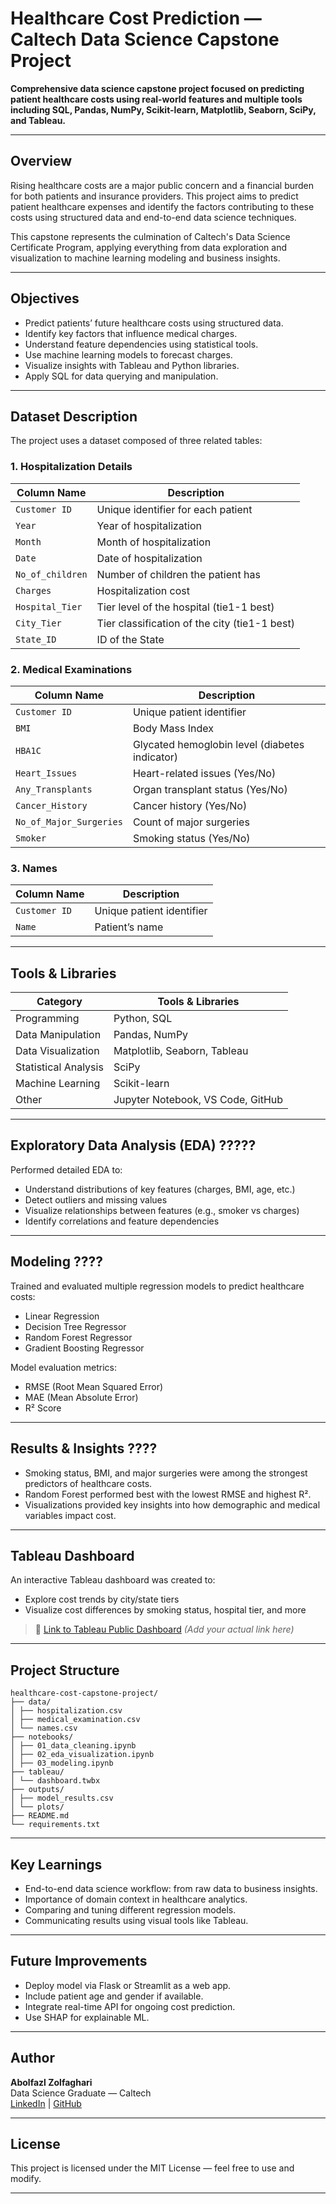 # Healthcare Cost Prediction — Caltech Data Science Capstone Project

**Comprehensive data science capstone project focused on predicting patient healthcare costs using real-world features and multiple tools including SQL, Pandas, NumPy, Scikit-learn, Matplotlib, Seaborn, SciPy, and Tableau.**

---

## Overview

Rising healthcare costs are a major public concern and a financial burden for both patients and insurance providers. This project aims to predict patient healthcare expenses and identify the factors contributing to these costs using structured data and end-to-end data science techniques.

This capstone represents the culmination of Caltech's Data Science Certificate Program, applying everything from data exploration and visualization to machine learning modeling and business insights.

---

## Objectives

- Predict patients’ future healthcare costs using structured data.
- Identify key factors that influence medical charges.
- Understand feature dependencies using statistical tools.
- Use machine learning models to forecast charges.
- Visualize insights with Tableau and Python libraries.
- Apply SQL for data querying and manipulation.

---

## Dataset Description

The project uses a dataset composed of three related tables:

### 1. **Hospitalization Details**
| Column Name         | Description                              |
|---------------------|------------------------------------------|
| `Customer ID`       | Unique identifier for each patient       |
| `Year`              | Year of hospitalization                  |
| `Month`             | Month of hospitalization                 |
| `Date`              | Date of hospitalization                  |
| `No_of_children`    | Number of children the patient has       |
| `Charges`           | Hospitalization cost                     |
| `Hospital_Tier`     | Tier level of the hospital (tie1-1 best) |
| `City_Tier`         | Tier classification of the city (tie1-1 best)|
| `State_ID`          | ID of the State                          |

### 2. **Medical Examinations**
| Column Name          | Description                                      |
|----------------------|--------------------------------------------------|
| `Customer ID`        | Unique patient identifier                        |
| `BMI`                | Body Mass Index                                  |
| `HBA1C`              | Glycated hemoglobin level (diabetes indicator)   |
| `Heart_Issues`       | Heart-related issues (Yes/No)                    |
| `Any_Transplants`    | Organ transplant status (Yes/No)                          |
| `Cancer_History`     | Cancer history (Yes/No)                          |
| `No_of_Major_Surgeries` | Count of major surgeries                     |
| `Smoker`             | Smoking status (Yes/No)                          |

### 3. **Names**
| Column Name    | Description                     |
|----------------|---------------------------------|
| `Customer ID`  | Unique patient identifier       |
| `Name`         | Patient’s name                  |

---

## Tools & Libraries

| Category | Tools & Libraries |
|---------|-------------------|
| Programming | Python, SQL |
| Data Manipulation | Pandas, NumPy |
| Data Visualization | Matplotlib, Seaborn, Tableau |
| Statistical Analysis | SciPy |
| Machine Learning | Scikit-learn |
| Other | Jupyter Notebook, VS Code, GitHub |

---

## Exploratory Data Analysis (EDA) ?????

Performed detailed EDA to:
- Understand distributions of key features (charges, BMI, age, etc.)
- Detect outliers and missing values
- Visualize relationships between features (e.g., smoker vs charges)
- Identify correlations and feature dependencies

---

## Modeling ????

Trained and evaluated multiple regression models to predict healthcare costs:
- Linear Regression
- Decision Tree Regressor
- Random Forest Regressor
- Gradient Boosting Regressor

Model evaluation metrics:
- RMSE (Root Mean Squared Error)
- MAE (Mean Absolute Error)
- R² Score

---

## Results & Insights  ????

- Smoking status, BMI, and major surgeries were among the strongest predictors of healthcare costs.
- Random Forest performed best with the lowest RMSE and highest R².
- Visualizations provided key insights into how demographic and medical variables impact cost.

---

## Tableau Dashboard

An interactive Tableau dashboard was created to:
- Explore cost trends by city/state tiers
- Visualize cost differences by smoking status, hospital tier, and more
> 📎 [Link to Tableau Public Dashboard](#) *(Add your actual link here)*

---

## Project Structure
```
healthcare-cost-capstone-project/
├── data/
│ ├── hospitalization.csv
│ ├── medical_examination.csv
│ └── names.csv
├── notebooks/
│ ├── 01_data_cleaning.ipynb
│ ├── 02_eda_visualization.ipynb
│ ├── 03_modeling.ipynb
├── tableau/
│ └── dashboard.twbx
├── outputs/
│ ├── model_results.csv
│ └── plots/
├── README.md
└── requirements.txt
```

---

## Key Learnings

- End-to-end data science workflow: from raw data to business insights.
- Importance of domain context in healthcare analytics.
- Comparing and tuning different regression models.
- Communicating results using visual tools like Tableau.

---

## Future Improvements

- Deploy model via Flask or Streamlit as a web app.
- Include patient age and gender if available.
- Integrate real-time API for ongoing cost prediction.
- Use SHAP for explainable ML.

---

## Author

**Abolfazl Zolfaghari**  
Data Science Graduate — Caltech  
[LinkedIn](#) | [GitHub](https://github.com/abolfazl6678)

---

## License

This project is licensed under the MIT License — feel free to use and modify.

---


